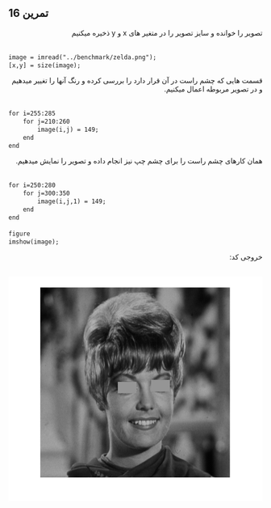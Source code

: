 ## تمرین 16

<div dir='rtl'>
  تصویر را خوانده و سایز تصویر را در متغیر های x و y  ذخیره میکنیم
</div>
</br>

```
image = imread("../benchmark/zelda.png");
[x,y] = size(image);

```

<div dir='rtl'>
 قسمت هایی که چشم راست در آن قرار دارد را بررسی کرده و رنگ آنها را تغییر میدهیم و در تصویر مربوطه اعمال میکنیم.
</div>
</br>

```
for i=255:285
    for j=210:260
        image(i,j) = 149;
    end
end

```

<div dir='rtl'>
همان کارهای چشم راست را برای چشم چپ نیز انجام داده و تصویر را نمایش میدهیم.
</div>
</br>

```
for i=250:280
    for j=300:350
        image(i,j,1) = 149;
    end
end

figure
imshow(image);

```


<div dir='rtl'>
  خروجی کد:
</div>
</br>

![](p16.png)
